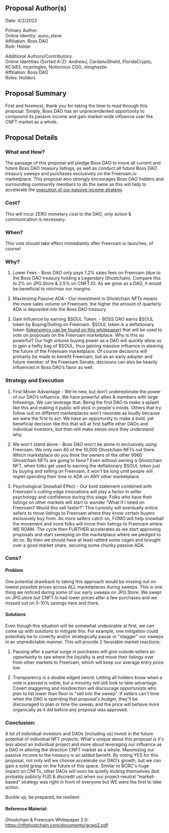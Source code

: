 ## Proposal Author(s)
Date: 4/2/2022

Primary Author: \
Online Identity: quno_steve \
Affiliation: Boss DAO \
Role: Holder

Additional Authors/Contributors: \
Online Identities (Sorted A-Z): AndrewJ, CardanoShield, FloridaCrypto, KC3i83, mcpringles, Nottorious CDG, stinghastie \
Affiliation: Boss DAO \
Roles: Holders

## Proposal Summary
First and foremost, thank you for taking the time to read through this proposal. Simply, Boss DAO has an unprecendented opportunity to compound its passive income and gain market-wide influence over the CNFT market as a whole.


## Proposal Details

### What and How? 

The passage of this proposal will pledge Boss DAO to move all current and future Boss DAO treasury listings, as well as conduct all future Boss DAO treasury sweeps and purchases exclusively on the Freeroam.io marketplace. This proposal also strongly encourages Boss DAO holders and surrounding community members to do the same as this will help to accelerate the [execution of our passive income strategy](#Strategy-and-Execution). 


### Cost? 

This will incur ZERO monetary cost to the DAO; only action & communication is necessary. 


### When?

This vote should take effect immediately after Freeroam.io launches, of course! 


### Why?

1) Lower Fees - Boss DAO only pays 1.2% sales fees on Freeroam (due to the Boss DAO treasury holding a Legendary Ghostchain). Compare this to 2% on JPG.Store & 2.5% on CNFT.IO. As we grow as a DAO, it would be beneficial to min/max our margins.


2) Maximizing Passive ADA - Our investment in Ghostchain NFTs means the more sales volume on Freeroam, the higher the amount of quarterly ADA is deposited into the Boss DAO treasury.


3) Gain Influence by earning $SOUL Token. - BOSS DAO earns $SOUL token by Buying/Selling on Freeroam. $SOUL token is a deflationary token ([tokenomics can be found on this whitepaper](#Reference-Material)) that will be used to vote on proposals on the Freeroam marketplace. Why is this so powerful? Our high volume buying power as a DAO will quickly allow us to gain a hefty bag of $SOUL, thus gaining massive influence in steering the future of the Freeroam marketplace. Of course decisions will primarily be made to benefit Freeroam, but as an early adopter and future member of the Freeroam Senate, decisions can also be heavily influenced in Boss DAO’s favor as well. 


### Strategy and Execution

1) First Mover Advantage - We're new, but don’t underestimate the power of our DAO’s influence. We have powerful allies & members with large followings. We can leverage that. Being the first DAO to make a splash like this and making it public will stick in people's minds. Others that try follow suit on different marketplaces won't resonate as loudly because we were the first to act. We have an opportunity to make a bold, yet beneficial decision like this that will at first baffle other DAOs and individual investors, but then will make sense once they understand why.

2) We won't stand alone - Boss DAO won't be alone in exclusively using Freeroam. We only own 40 of the 10,000 Ghostchain NFTs out there. Which marketplace do you think the owners of the other 9960 Ghostchain NFTs are going to favor? Even without owning a Ghostchain NFT, when folks get used to earning the deflationary $SOUL token just by buying and selling on Freeroam, it won’t be long until people will regret spending their time or ADA on ANY other marketplace.

3) Psychological Snowball Effect -  Our bold statement combined with Freeroam's cutting edge innovations will play a factor in seller psychology and confidence during this stage. Folks who have their listings on other markets will start to wonder "What if I listed on Freeroam? Would this sell faster?" This curiosity will eventually entice sellers to move listings to Freeroam where they know certain buyers exclusively buy from. As more sellers catch on, FOMO will help snowball the movement and more folks will move their listings to Freeroam where WE ROAM. The cycle then FURTHER accelerates as we start approving proposals and start sweeping on the marketplace where we pledged to do so. By then we should have at least rattled some cages and brought over a good market share, securing some chunky passive ADA. 



### Cons?

#### Problem
One potential drawback to taking this approach would be missing out on lowest possible prices across ALL marketplaces during sweeps. This is one thing we noticed during some of our early sweeps on JPG.Store. We swept on JPG.store but CNFT.Io had lower prices after a few purchases and we missed out on 5-10% savings here and there.

#### Solutions
Even though this situation will be somewhat undesirable at first, we can come up with solutions to mitigate this. For example, one mitigation could potentialy be to  covertly and/or strategically pause or "stagger" our sweeps in an unpredictable manner. This will provide 2 favorable market reactions: 

1) Pausing after a partial surge in purchases will give outside sellers an opportunity to see where the liquidity is and move their listings over from other markets to Freeroam, which will keep our average entry price low.

2) Transparency is a double edged sword. Letting all holders know when a vote is passed is noble, but a minority will still look to take advantage. Covert staggering and misdirection will discourage opportunists who plan to list lower than floor to "sell into the sweep". If sellers can't time when the DAO is spending that proposal's budget, they'll be discouraged to plan or time the sweep, and the price will behave more organically as it did before any proposal was approved.


### Conclusion:

A lot of individual investors and DAOs (including us) invest in the future potential of individual NFT projects. What's unique about this proposal is it's less about an individual project and more about leveraging our influence as a DAO in altering the direction CNFT market as a whole. Maximizing our passive income to the treasury is an added benefit. By voting YES for this proposal, not only will we choose accelerate our DAO’s growth, but we can gain a solid grasp on the future of this space. Similar to BCRC's huge impact on CNFTs, other DAOs will soon be quietly kicking themselves (but probably publicly FUD & discredit us) when our project-neutral “market-based” strategy was right in front of everyone but WE were the first to take action. 

Buckle up, be prepared, be resilient.


#### Reference Material:

Ghostchain & Freeroam Whitepaper 2.0:
https://nftghostchain.com/documents/gcwp2.pdf
